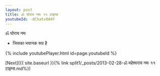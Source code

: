 ```yaml
---
layout: post
title: ॐ घोराय नमः ११ टाइम्स
youtubeId: -dChatvOd4Y
---
```

 
 
 ॐ घोराय नमः  
 
 -  जिसका भयानक रूप है 
 
  
 
  
 
 
 
 
 
 


{% include youtubePlayer.html id=page.youtubeId %}
 
[Next]({{ site.baseurl }}{% link  split1/_posts/2013-02-28-ॐ महेश्वराय नमः ११ टाइम्स.md%})
 
